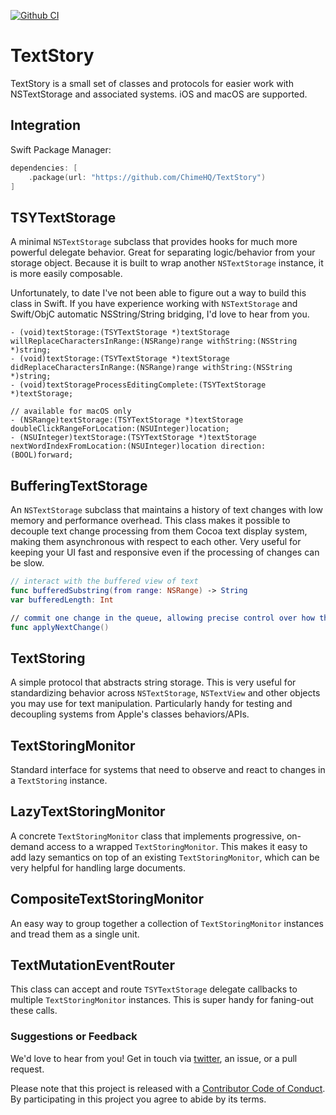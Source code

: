 [![Github CI](https://github.com/ChimeHQ/TextStory/workflows/CI/badge.svg)](https://github.com/ChimeHQ/TextStory/actions)

# TextStory

TextStory is a small set of classes and protocols for easier work with NSTextStorage and associated systems. iOS and macOS are supported.

## Integration

Swift Package Manager:

```swift
dependencies: [
    .package(url: "https://github.com/ChimeHQ/TextStory")
]
```

## TSYTextStorage

A minimal `NSTextStorage` subclass that provides hooks for much more powerful delegate behavior. Great for separating logic/behavior from your storage object. Because it is built to wrap another `NSTextStorage` instance, it is more easily composable.

Unfortunately, to date I've not been able to figure out a way to build this class in Swift. If you have experience working with `NSTextStorage` and Swift/ObjC automatic NSString/String bridging, I'd love to hear from you.

```objc
- (void)textStorage:(TSYTextStorage *)textStorage willReplaceCharactersInRange:(NSRange)range withString:(NSString *)string;
- (void)textStorage:(TSYTextStorage *)textStorage didReplaceCharactersInRange:(NSRange)range withString:(NSString *)string;
- (void)textStorageProcessEditingComplete:(TSYTextStorage *)textStorage;

// available for macOS only
- (NSRange)textStorage:(TSYTextStorage *)textStorage doubleClickRangeForLocation:(NSUInteger)location;
- (NSUInteger)textStorage:(TSYTextStorage *)textStorage nextWordIndexFromLocation:(NSUInteger)location direction:(BOOL)forward;
```

## BufferingTextStorage

An `NSTextStorage` subclass that maintains a history of text changes with low memory and performance overhead. This class makes it possible to decouple text change processing from them Cocoa text display system, making them asynchronous with respect to each other. Very useful for keeping your UI fast and responsive even if the processing of changes can be slow.

```swift
// interact with the buffered view of text
func bufferedSubstring(from range: NSRange) -> String
var bufferedLength: Int

// commit one change in the queue, allowing precise control over how the buffered view changes
func applyNextChange()
```

## TextStoring

A simple protocol that abstracts string storage. This is very useful for standardizing behavior across `NSTextStorage`, `NSTextView` and other objects you may use for text manipulation. Particularly handy for testing and decoupling systems from Apple's classes behaviors/APIs.

## TextStoringMonitor

Standard interface for systems that need to observe and react to changes in a `TextStoring` instance.

## LazyTextStoringMonitor

A concrete `TextStoringMonitor` class that implements progressive, on-demand access to a wrapped `TextStoringMonitor`. This makes it easy to add lazy semantics on top of an existing `TextStoringMonitor`, which can be very helpful for handling large documents.

## CompositeTextStoringMonitor

An easy way to group together a collection of `TextStoringMonitor` instances and tread them as a single unit.

## TextMutationEventRouter

This class can accept and route `TSYTextStorage` delegate callbacks to multiple `TextStoringMonitor` instances. This is super handy for faning-out these calls.

### Suggestions or Feedback

We'd love to hear from you! Get in touch via [twitter](https://twitter.com/chimehq), an issue, or a pull request.

Please note that this project is released with a [Contributor Code of Conduct](CODE_OF_CONDUCT.md). By participating in this project you agree to abide by its terms.
